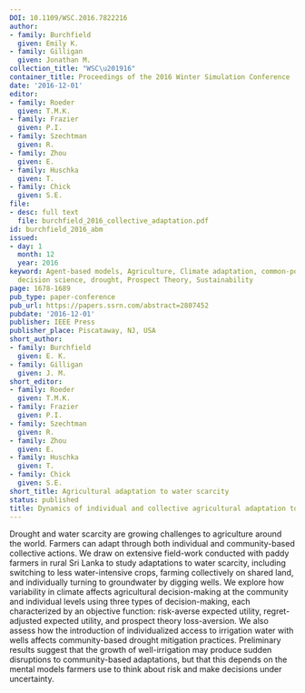 ```yaml
---
DOI: 10.1109/WSC.2016.7822216
author:
- family: Burchfield
  given: Emily K.
- family: Gilligan
  given: Jonathan M.
collection_title: "WSC\u201916"
container_title: Proceedings of the 2016 Winter Simulation Conference
date: '2016-12-01'
editor:
- family: Roeder
  given: T.M.K.
- family: Frazier
  given: P.I.
- family: Szechtman
  given: R.
- family: Zhou
  given: E.
- family: Huschka
  given: T.
- family: Chick
  given: S.E.
file:
- desc: full text
  file: burchfield_2016_collective_adaptation.pdf
id: burchfield_2016_abm
issued:
- day: 1
  month: 12
  year: 2016
keyword: Agent-based models, Agriculture, Climate adaptation, common-pool resources,
  decision science, drought, Prospect Theory, Sustainability
page: 1678-1689
pub_type: paper-conference
pub_url: https://papers.ssrn.com/abstract=2807452
pubdate: '2016-12-01'
publisher: IEEE Press
publisher_place: Piscataway, NJ, USA
short_author:
- family: Burchfield
  given: E. K.
- family: Gilligan
  given: J. M.
short_editor:
- family: Roeder
  given: T.M.K.
- family: Frazier
  given: P.I.
- family: Szechtman
  given: R.
- family: Zhou
  given: E.
- family: Huschka
  given: T.
- family: Chick
  given: S.E.
short_title: Agricultural adaptation to water scarcity
status: published
title: Dynamics of individual and collective agricultural adaptation to water scarcity
---
```

Drought and water scarcity are growing challenges to agriculture around the world. Farmers can adapt through both individual and community-based collective actions. We draw on extensive field-work conducted with paddy farmers in rural Sri Lanka to study adaptations to water scarcity, including switching to less water-intensive crops, farming collectively on shared land, and individually turning to groundwater by digging wells. We explore how variability in climate affects agricultural decision-making at the community and individual levels using three types of decision-making, each characterized by an objective function: risk-averse expected utility, regret-adjusted expected utility, and prospect theory loss-aversion. We also assess how the introduction of individualized access to irrigation water with wells affects community-based drought mitigation practices. Preliminary results suggest that the growth of well-irrigation may produce sudden disruptions to community-based adaptations, but that this depends on the mental models farmers use to think about risk and make decisions under uncertainty.
